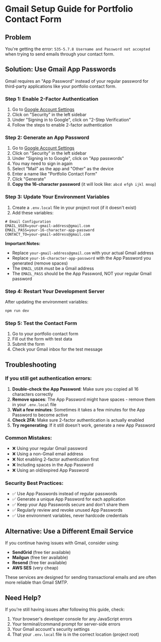 # Gmail Setup Guide for Portfolio Contact Form

## Problem
You're getting the error: `535-5.7.8 Username and Password not accepted` when trying to send emails through your contact form.

## Solution: Use Gmail App Passwords

Gmail requires an "App Password" instead of your regular password for third-party applications like your portfolio contact form.

### Step 1: Enable 2-Factor Authentication

1. Go to [Google Account Settings](https://myaccount.google.com/)
2. Click on "Security" in the left sidebar
3. Under "Signing in to Google", click on "2-Step Verification"
4. Follow the steps to enable 2-factor authentication

### Step 2: Generate an App Password

1. Go to [Google Account Settings](https://myaccount.google.com/)
2. Click on "Security" in the left sidebar
3. Under "Signing in to Google", click on "App passwords"
4. You may need to sign in again
5. Select "Mail" as the app and "Other" as the device
6. Enter a name like "Portfolio Contact Form"
7. Click "Generate"
8. **Copy the 16-character password** (it will look like: `abcd efgh ijkl mnop`)

### Step 3: Update Your Environment Variables

1. Create a `.env.local` file in your project root (if it doesn't exist)
2. Add these variables:

```env
# Email Configuration
EMAIL_USER=your-gmail-address@gmail.com
EMAIL_PASS=your-16-character-app-password
CONTACT_TO=your-gmail-address@gmail.com
```

**Important Notes:**
- Replace `your-gmail-address@gmail.com` with your actual Gmail address
- Replace `your-16-character-app-password` with the App Password you generated (remove spaces)
- The `EMAIL_USER` must be a Gmail address
- The `EMAIL_PASS` should be the App Password, NOT your regular Gmail password

### Step 4: Restart Your Development Server

After updating the environment variables:

```bash
npm run dev
```

### Step 5: Test the Contact Form

1. Go to your portfolio contact form
2. Fill out the form with test data
3. Submit the form
4. Check your Gmail inbox for the test message

## Troubleshooting

### If you still get authentication errors:

1. **Double-check the App Password**: Make sure you copied all 16 characters correctly
2. **Remove spaces**: The App Password might have spaces - remove them in your `.env.local` file
3. **Wait a few minutes**: Sometimes it takes a few minutes for the App Password to become active
4. **Check 2FA**: Make sure 2-factor authentication is actually enabled
5. **Try regenerating**: If it still doesn't work, generate a new App Password

### Common Mistakes:

- ❌ Using your regular Gmail password
- ❌ Using a non-Gmail email address
- ❌ Not enabling 2-factor authentication first
- ❌ Including spaces in the App Password
- ❌ Using an old/expired App Password

### Security Best Practices:

- ✅ Use App Passwords instead of regular passwords
- ✅ Generate a unique App Password for each application
- ✅ Keep your App Passwords secure and don't share them
- ✅ Regularly review and revoke unused App Passwords
- ✅ Use environment variables, never hardcode credentials

## Alternative: Use a Different Email Service

If you continue having issues with Gmail, consider using:

- **SendGrid** (free tier available)
- **Mailgun** (free tier available)
- **Resend** (free tier available)
- **AWS SES** (very cheap)

These services are designed for sending transactional emails and are often more reliable than Gmail SMTP.

## Need Help?

If you're still having issues after following this guide, check:

1. Your browser's developer console for any JavaScript errors
2. Your terminal/command prompt for server-side errors
3. Your Gmail account's security settings
4. That your `.env.local` file is in the correct location (project root)
